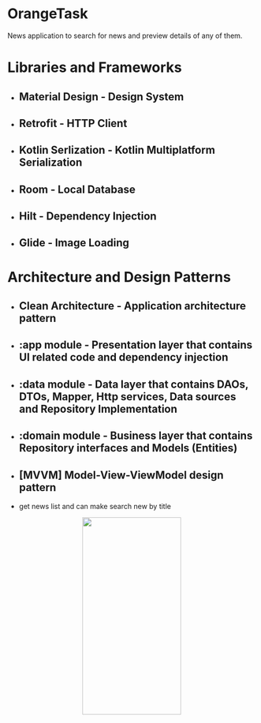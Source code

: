 # OrangeTask
News application to search for news and preview details of any of them.

# Libraries and Frameworks
- ## Material Design - Design System
* ## Retrofit - HTTP Client
+ ## Kotlin Serlization - Kotlin Multiplatform Serialization
- ## Room - Local Database
- ## Hilt - Dependency Injection
- ## Glide - Image Loading

# Architecture and Design Patterns
- ## Clean Architecture - Application architecture pattern
* ## :app module - Presentation layer that contains UI related code and dependency injection
+ ## :data module - Data layer that contains DAOs, DTOs, Mapper, Http services, Data sources and Repository Implementation
+ ## :domain module - Business layer that contains Repository interfaces and Models (Entities)
+ ## [MVVM] Model-View-ViewModel design pattern

* get news list and can make search new by title 
<p align="center">
  <img width="200" height="400" src="[https://github.com/mohamedsafwatnassar/OrangeTask/assets/55391701/5f4f4f74-47ea-4261-99cb-83ea83cab001">
</p>


